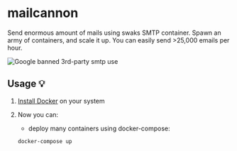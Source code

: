 # mailcannon

Send enormous amount of mails using swaks SMTP container. 
Spawn an army of containers, and scale it up. You can easily send >25,000 emails per hour.

![Google banned 3rd-party smtp use](mail-cannon-thumb.jpg)

## Usage 💡

1) [Install Docker](https://docs.docker.com/get-docker/) on your system

2) Now you can:
   - deploy many containers using docker-compose:
    ```bash
    docker-compose up
    ```